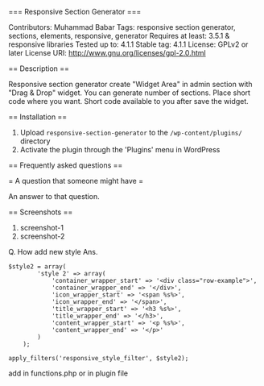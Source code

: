 === Responsive Section Generator ===

Contributors: Muhammad Babar
Tags: responsive section generator, sections, elements, responsive, generator
Requires at least: 3.5.1 & responsive libraries
Tested up to: 4.1.1
Stable tag: 4.1.1
License: GPLv2 or later
License URI: http://www.gnu.org/licenses/gpl-2.0.html

== Description ==

Responsive section generator create "Widget Area" in admin section with  "Drag & Drop" widget. You can generate number of sections. Place short code where you want. Short code available to you after save the widget.


== Installation ==

1. Upload `responsive-section-generator` to the `/wp-content/plugins/` directory
1. Activate the plugin through the 'Plugins' menu in WordPress 

== Frequently asked questions ==

= A question that someone might have =

An answer to that question.

== Screenshots ==

1. screenshot-1
2. screenshot-2

Q. How add new style
Ans. 

	$style2 = array(
			'style 2' => array(
				'container_wrapper_start' => '<div class="row-example">',
				'container_wrapper_end' => '</div>',
				'icon_wrapper_start' => '<span %s%>',
				'icon_wrapper_end' => '</span>',
				'title_wrapper_start' => '<h3 %s%>',
				'title_wrapper_end' => '</h3>',
				'content_wrapper_start' => '<p %s%>',
				'content_wrapper_end' => '</p>'
			)
		);
		
	apply_filters('responsive_style_filter', $style2);
	
add in functions.php or in plugin file
	

